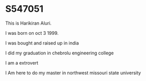 # S547051

This is Harikiran Aluri.

I was born on oct 3 1999.

I was bought and raised up in india 

I did my graduation in chebrolu engineering college

I am a extrovert

I Am here to do my master in northwest missouri state university
